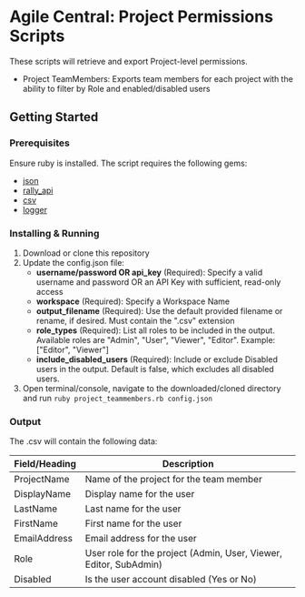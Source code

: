 # Agile Central: Project Permissions Scripts

These scripts will retrieve and export Project-level permissions.

* Project TeamMembers: Exports team members for each project with the ability to filter by Role and enabled/disabled users

## Getting Started

### Prerequisites

Ensure ruby is installed. The script requires the following gems:

* [json](https://rubygems.org/gems/json)
* [rally_api](https://rubygems.org/gems/rally_api)
* [csv](https://rubygems.org/gems/csv)
* [logger](https://rubygems.org/gems/logger/versions/1.2.8)

### Installing & Running

1. Download or clone this repository
2. Update the config.json file:
   - **username/password OR api_key** (Required): Specify a valid username and password OR an API Key with sufficient, read-only access
   - **workspace** (Required): Specify a Workspace Name
   - **output_filename** (Required): Use the default provided filename or rename, if desired. Must contain the ".csv" extension
   - **role_types** (Required): List all roles to be included in the output. Available roles are "Admin", "User", "Viewer", "Editor". Example: ["Editor", "Viewer"]
   - **include_disabled_users** (Required): Include or exclude Disabled users in the output. Default is false, which excludes all disabled users.
3. Open terminal/console, navigate to the downloaded/cloned directory and run `ruby project_teammembers.rb config.json`

### Output

The .csv will contain the following data:

| Field/Heading          | Description                                                                                                                |
| ---------------------- | -------------------------------------------------------------------------------------------------------------------------- |
| ProjectName            | Name of the project for the team member                                                                                    |
| DisplayName            | Display name for the user                                                                                                  |
| LastName               | Last name for the user                                                                                                     |
| FirstName              | First name for the user                                                                                                    |
| EmailAddress           | Email address for the user                                                                                                 |
| Role                   | User role for the project (Admin, User, Viewer, Editor, SubAdmin)                                                          |
| Disabled               | Is the user account disabled (Yes or No)                                                                                   |
